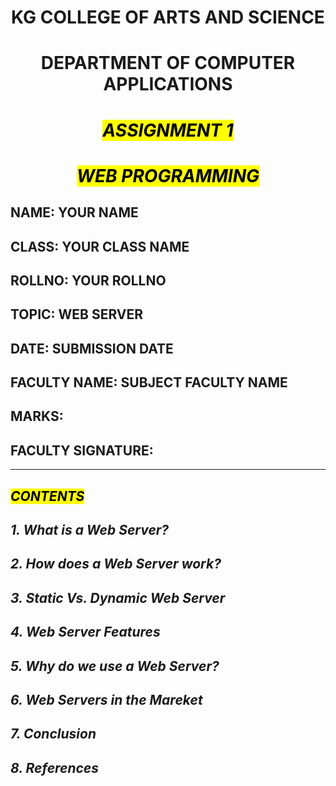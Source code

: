 **<h1 style="text-align:center;">KG COLLEGE OF ARTS AND SCIENCE</h1>**

**<h1 style="text-align:center;">DEPARTMENT OF COMPUTER APPLICATIONS</h1>**

***<h1 style="text-align:center;"><MARK>ASSIGNMENT 1</MARK></h1>***

***<h1 style="text-align:center;"><MARK>WEB PROGRAMMING</MARK></h1>***

## **NAME:** YOUR NAME
## **CLASS:** YOUR CLASS NAME
## **ROLLNO:** YOUR ROLLNO
## **TOPIC:** WEB SERVER
## **DATE:** SUBMISSION DATE
## **FACULTY NAME:** SUBJECT FACULTY NAME
## **MARKS:** 
## **FACULTY SIGNATURE:** 
***

## ***<MARK>CONTENTS</MARK>***

## ***1. What is a Web Server?***
## ***2. How does a Web Server work?***
## ***3. Static Vs. Dynamic Web Server***
## ***4. Web Server Features***
## ***5. Why do we use a Web Server?***
## ***6. Web Servers in the Mareket***
## ***7. Conclusion***
## ***8. References***
